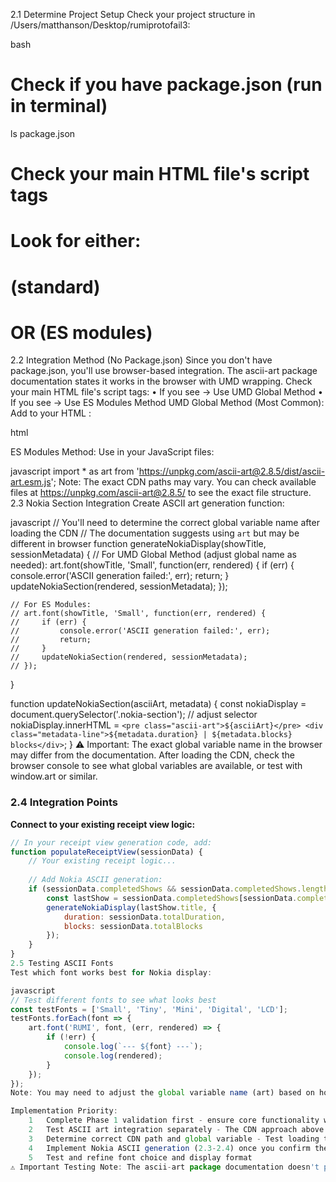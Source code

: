 2.1 Determine Project Setup
Check your project structure in /Users/matthanson/Desktop/rumiprotofail3:

bash
# Check if you have package.json (run in terminal)
ls package.json

# Check your main HTML file's script tags
# Look for either:
# <script src="file.js"></script>  (standard)
# OR <script type="module" src="file.js"></script>  (ES modules)
2.2 Integration Method (No Package.json)
Since you don't have package.json, you'll use browser-based integration. The ascii-art package documentation states it works in the browser with UMD wrapping.
Check your main HTML file's script tags:
	•	If you see <script src="file.js"></script> → Use UMD Global Method
	•	If you see <script type="module" src="file.js"></script> → Use ES Modules Method
UMD Global Method (Most Common): Add to your HTML <head>:

html
<script src="https://unpkg.com/ascii-art@2.8.5/dist/ascii-art.min.js"></script>
ES Modules Method: Use in your JavaScript files:

javascript
import * as art from 'https://unpkg.com/ascii-art@2.8.5/dist/ascii-art.esm.js';
Note: The exact CDN paths may vary. You can check available files at https://unpkg.com/ascii-art@2.8.5/ to see the exact file structure.
2.3 Nokia Section Integration
Create ASCII art generation function:

javascript
// You'll need to determine the correct global variable name after loading the CDN
// The documentation suggests using `art` but may be different in browser
function generateNokiaDisplay(showTitle, sessionMetadata) {
    // For UMD Global Method (adjust global name as needed):
    art.font(showTitle, 'Small', function(err, rendered) {
        if (err) {
            console.error('ASCII generation failed:', err);
            return;
        }
        updateNokiaSection(rendered, sessionMetadata);
    });
    
    // For ES Modules:
    // art.font(showTitle, 'Small', function(err, rendered) {
    //     if (err) {
    //         console.error('ASCII generation failed:', err);
    //         return;
    //     }
    //     updateNokiaSection(rendered, sessionMetadata);
    // });
}

function updateNokiaSection(asciiArt, metadata) {
    const nokiaDisplay = document.querySelector('.nokia-section'); // adjust selector
    nokiaDisplay.innerHTML = `
        <pre class="ascii-art">${asciiArt}</pre>
        <div class="metadata-line">${metadata.duration} | ${metadata.blocks} blocks</div>
    `;
}
⚠️ Important: The exact global variable name in the browser may differ from the documentation. After loading the CDN, check the browser console to see what global variables are available, or test with window.art or similar.

### 2.4 Integration Points

**Connect to your existing receipt view logic:**
```javascript
// In your receipt view generation code, add:
function populateReceiptView(sessionData) {
    // Your existing receipt logic...
    
    // Add Nokia ASCII generation:
    if (sessionData.completedShows && sessionData.completedShows.length > 0) {
        const lastShow = sessionData.completedShows[sessionData.completedShows.length - 1];
        generateNokiaDisplay(lastShow.title, {
            duration: sessionData.totalDuration,
            blocks: sessionData.totalBlocks
        });
    }
}
2.5 Testing ASCII Fonts
Test which font works best for Nokia display:

javascript
// Test different fonts to see what looks best
const testFonts = ['Small', 'Tiny', 'Mini', 'Digital', 'LCD'];
testFonts.forEach(font => {
    art.font('RUMI', font, (err, rendered) => {
        if (!err) {
            console.log(`--- ${font} ---`);
            console.log(rendered);
        }
    });
});
Note: You may need to adjust the global variable name (art) based on how the CDN version loads.

Implementation Priority:
	1	Complete Phase 1 validation first - ensure core functionality works
	2	Test ASCII art integration separately - The CDN approach above is based on the package docs, but browser usage may vary
	3	Determine correct CDN path and global variable - Test loading the script and check what's available
	4	Implement Nokia ASCII generation (2.3-2.4) once you confirm the correct API
	5	Test and refine font choice and display format
⚠️ Important Testing Note: The ascii-art package documentation doesn't provide explicit browser CDN examples, so you may need to experiment with the exact CDN path and global variable names. Start by loading the script and checking what's available in the browser console.
